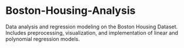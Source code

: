 # Boston-Housing-Analysis
Data analysis and regression modeling on the Boston Housing Dataset. Includes preprocessing, visualization, and implementation of linear and polynomial regression models.
